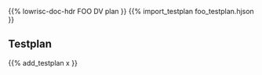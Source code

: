 {{% lowrisc-doc-hdr FOO DV plan }}
{{% import_testplan foo_testplan.hjson }}

## Testplan
{{% add_testplan x }}
